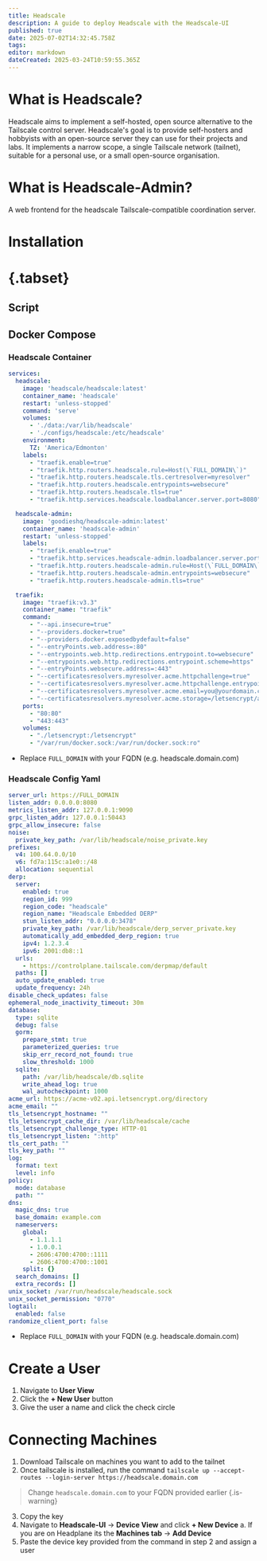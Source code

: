 ```yaml
---
title: Headscale
description: A guide to deploy Headscale with the Headscale-UI
published: true
date: 2025-07-02T14:32:45.758Z
tags: 
editor: markdown
dateCreated: 2025-03-24T10:59:55.365Z
---
```


# What is Headscale?
Headscale aims to implement a self-hosted, open source alternative to the Tailscale control server. Headscale's goal is to provide self-hosters and hobbyists with an open-source server they can use for their projects and labs. It implements a narrow scope, a single Tailscale network (tailnet), suitable for a personal use, or a small open-source organisation.

# What is Headscale-Admin?
A web frontend for the headscale Tailscale-compatible coordination server.

# Installation
# {.tabset}
## Script

## Docker Compose
### Headscale Container
```yaml
services:
  headscale:
    image: 'headscale/headscale:latest'
    container_name: 'headscale'
    restart: 'unless-stopped'
    command: 'serve'
    volumes:
      - './data:/var/lib/headscale'
      - './configs/headscale:/etc/headscale'
    environment:
      TZ: 'America/Edmonton'
    labels:
      - "traefik.enable=true"
      - "traefik.http.routers.headscale.rule=Host(\`FULL_DOMAIN\`)"
      - "traefik.http.routers.headscale.tls.certresolver=myresolver"
      - "traefik.http.routers.headscale.entrypoints=websecure"
      - "traefik.http.routers.headscale.tls=true"
      - "traefik.http.services.headscale.loadbalancer.server.port=8080"

  headscale-admin:
    image: 'goodieshq/headscale-admin:latest'
    container_name: 'headscale-admin'
    restart: 'unless-stopped'
    labels:
      - "traefik.enable=true"
      - "traefik.http.services.headscale-admin.loadbalancer.server.port=80"
      - "traefik.http.routers.headscale-admin.rule=Host(\`FULL_DOMAIN\`) && PathPrefix(\`/admin\`)"
      - "traefik.http.routers.headscale-admin.entrypoints=websecure"
      - "traefik.http.routers.headscale-admin.tls=true"

  traefik:
    image: "traefik:v3.3"
    container_name: "traefik"
    command:
      - "--api.insecure=true"
      - "--providers.docker=true"
      - "--providers.docker.exposedbydefault=false"
      - "--entryPoints.web.address=:80"
      - "--entrypoints.web.http.redirections.entrypoint.to=websecure"
      - "--entrypoints.web.http.redirections.entrypoint.scheme=https"
      - "--entryPoints.websecure.address=:443"
      - "--certificatesresolvers.myresolver.acme.httpchallenge=true"
      - "--certificatesresolvers.myresolver.acme.httpchallenge.entrypoint=web"
      - "--certificatesresolvers.myresolver.acme.email=you@yourdomain.com"
      - "--certificatesresolvers.myresolver.acme.storage=/letsencrypt/acme.json"
    ports:
      - "80:80"
      - "443:443"
    volumes:
      - "./letsencrypt:/letsencrypt"
      - "/var/run/docker.sock:/var/run/docker.sock:ro"
```
- Replace `FULL_DOMAIN` with your FQDN (e.g. headscale.domain.com)

### Headscale Config Yaml
```yaml
server_url: https://FULL_DOMAIN
listen_addr: 0.0.0.0:8080
metrics_listen_addr: 127.0.0.1:9090
grpc_listen_addr: 127.0.0.1:50443
grpc_allow_insecure: false
noise:
  private_key_path: /var/lib/headscale/noise_private.key
prefixes:
  v4: 100.64.0.0/10
  v6: fd7a:115c:a1e0::/48
  allocation: sequential
derp:
  server:
    enabled: true
    region_id: 999
    region_code: "headscale"
    region_name: "Headscale Embedded DERP"
    stun_listen_addr: "0.0.0.0:3478"
    private_key_path: /var/lib/headscale/derp_server_private.key
    automatically_add_embedded_derp_region: true
    ipv4: 1.2.3.4
    ipv6: 2001:db8::1
  urls:
    - https://controlplane.tailscale.com/derpmap/default
  paths: []
  auto_update_enabled: true
  update_frequency: 24h
disable_check_updates: false
ephemeral_node_inactivity_timeout: 30m
database:
  type: sqlite
  debug: false
  gorm:
    prepare_stmt: true
    parameterized_queries: true
    skip_err_record_not_found: true
    slow_threshold: 1000
  sqlite:
    path: /var/lib/headscale/db.sqlite
    write_ahead_log: true
    wal_autocheckpoint: 1000
acme_url: https://acme-v02.api.letsencrypt.org/directory
acme_email: ""
tls_letsencrypt_hostname: ""
tls_letsencrypt_cache_dir: /var/lib/headscale/cache
tls_letsencrypt_challenge_type: HTTP-01
tls_letsencrypt_listen: ":http"
tls_cert_path: ""
tls_key_path: ""
log:
  format: text
  level: info
policy:
  mode: database
  path: ""
dns:
  magic_dns: true
  base_domain: example.com
  nameservers:
    global:
      - 1.1.1.1
      - 1.0.0.1
      - 2606:4700:4700::1111
      - 2606:4700:4700::1001
    split: {}
  search_domains: []
  extra_records: []
unix_socket: /var/run/headscale/headscale.sock
unix_socket_permission: "0770"
logtail:
  enabled: false
randomize_client_port: false
```
- Replace `FULL_DOMAIN` with your FQDN (e.g. headscale.domain.com)

# Create a User
1. Navigate to **User View**
1. Click the **+ New User** button
1. Give the user a name and click the check circle

# Connecting Machines
1. Download Tailscale on machines you want to add to the tailnet
1. Once tailscale is installed, run the command `tailscale up --accept-routes --login-server https://headscale.domain.com`
> Change `headscale.domain.com` to your FQDN provided earlier
{.is-warning}

3. Copy the key
1. Navigate to **Headscale-UI** → **Device View** and click **+ New Device**
	a. If you are on Headplane its the **Machines tab** → **Add Device**
1. Paste the device key provided from the command in step 2 and assign a user